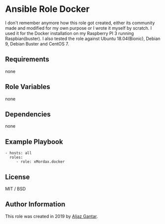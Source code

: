 Ansible Role Docker
=========

I don't remember anymore how this role got created, either its community made and modified for my own purpose or I wrote
it myself by scratch. I used it for the Docker installation on my Raspberry PI 3 running Raspbian(buster). I also tested
the role against Ubuntu 18.04(Bionic), Debian 9, Debian Buster and CentOS 7.

Requirements
------------

none

Role Variables
--------------

none

Dependencies
------------

none

Example Playbook
----------------

    - hosts: all
      roles:
         - role: xMordax.docker

License
-------

MIT / BSD

Author Information
------------------

This role was created in 2019 by [Aljaz Gantar](https://github.com/xMordax).
